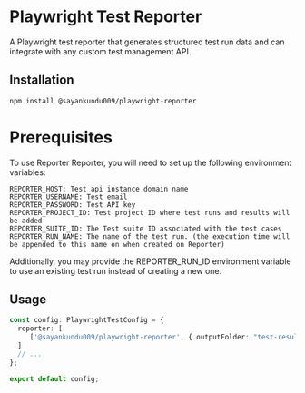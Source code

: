 # Playwright Test Reporter

A Playwright test reporter that generates structured test run data and can integrate with any custom test management API.

## Installation

```bash
npm install @sayankundu009/playwright-reporter
```

# Prerequisites

To use Reporter Reporter, you will need to set up the following environment variables:

```
REPORTER_HOST: Test api instance domain name
REPORTER_USERNAME: Test email 
REPORTER_PASSWORD: Test API key
REPORTER_PROJECT_ID: Test project ID where test runs and results will be added
REPORTER_SUITE_ID: The Test suite ID associated with the test cases
REPORTER_RUN_NAME: The name of the test run. (the execution time will be appended to this name on when created on Reporter)
````
Additionally, you may provide the REPORTER_RUN_ID environment variable to use an existing test run instead of creating a new one.


## Usage

```typescript
const config: PlaywrightTestConfig = {
  reporter: [
     ['@sayankundu009/playwright-reporter', { outputFolder: "test-results/reporter", html: true }]
  ]
  // ...
};

export default config;
```
